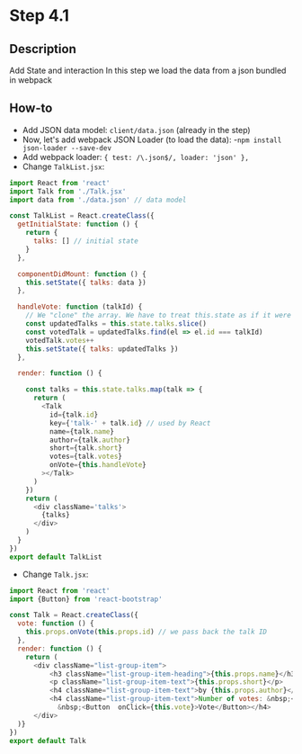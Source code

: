 # Step 4.1

## Description
Add State and interaction
In this step we load the data from a json bundled in webpack

## How-to
- Add JSON data model: `client/data.json` (already in the step)
- Now, let's add webpack JSON Loader (to load the data):
-`npm install json-loader --save-dev`
- Add webpack loader:   `{ test: /\.json$/, loader: 'json' },`
- Change `TalkList.jsx`:

``` javascript
import React from 'react'
import Talk from './Talk.jsx'
import data from './data.json' // data model

const TalkList = React.createClass({
  getInitialState: function () {
    return {
      talks: [] // initial state
    }
  },

  componentDidMount: function () {
    this.setState({ talks: data })
  },

  handleVote: function (talkId) {
    // We "clone" the array. We have to treat this.state as if it were immutable.
    const updatedTalks = this.state.talks.slice()
    const votedTalk = updatedTalks.find(el => el.id === talkId)
    votedTalk.votes++
    this.setState({ talks: updatedTalks })
  },

  render: function () {

    const talks = this.state.talks.map(talk => {
      return (
        <Talk
          id={talk.id}
          key={'talk-' + talk.id} // used by React
          name={talk.name}
          author={talk.author}
          short={talk.short}
          votes={talk.votes}
          onVote={this.handleVote}
        ></Talk>
      )
    })
    return (
      <div className='talks'>
        {talks}
      </div>
    )
  }
})
export default TalkList
```

- Change `Talk.jsx`:

``` javascript
import React from 'react'
import {Button} from 'react-bootstrap'

const Talk = React.createClass({
  vote: function () {
    this.props.onVote(this.props.id) // we pass back the talk ID
  },
  render: function () {
    return (
      <div className="list-group-item">
          <h3 className="list-group-item-heading">{this.props.name}</h3>
          <p className="list-group-item-text">{this.props.short}</p>
          <h4 className="list-group-item-text">by {this.props.author}</h4>
          <h4 className="list-group-item-text">Number of votes: &nbsp;<span className="badge">{this.props.votes}</span>
            &nbsp;<Button  onClick={this.vote}>Vote</Button></h4>
      </div>
  )}
})
export default Talk
```
